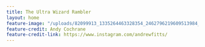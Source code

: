```yaml
---
title: The Ultra Wizard Rambler
layout: home
feature-image: "/uploads/82099913_1335264463328354_2462796219609513984_o.jpg"
feature-credit: Andy Cochrane
feature-credit-link: https://www.instagram.com/andrewfitts/
---
```


